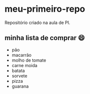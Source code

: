 # meu-primeiro-repo
Repositório criado na aula de PI.

## minha lista de comprar :smile:
- pão
- macarrão
- molho de tomate
- carne moida
- batata
- sorvete
- pizza
- guarana

